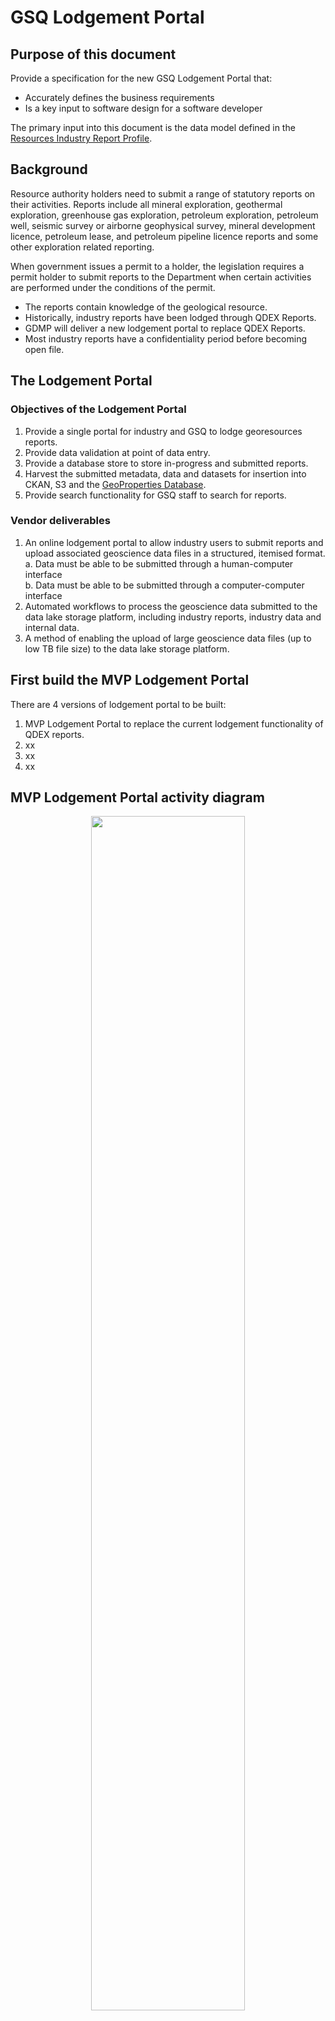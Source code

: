 # GSQ Lodgement Portal

## Purpose of this document
Provide a specification for the new GSQ Lodgement Portal that:  
* Accurately defines the business requirements
* Is a key input to software design for a software developer  

The primary input into this document is the data model defined in the [Resources Industry Report Profile](https://github.com/geological-survey-of-queensland/industry-report-profile).

## Background
Resource authority holders need to submit a range of statutory reports on their activities. Reports include all mineral exploration, geothermal exploration, greenhouse gas exploration, petroleum exploration, petroleum well, seismic survey or airborne geophysical survey, mineral development licence, petroleum lease, and petroleum pipeline licence reports and some other exploration related reporting.

When government issues a permit to a holder, the legislation requires a permit holder to submit reports to the Department when certain activities are performed under the conditions of the permit.  
* The reports contain knowledge of the geological resource.  
* Historically, industry reports have been lodged through QDEX Reports.  
* GDMP will deliver a new lodgement portal to replace QDEX Reports.  
* Most industry reports have a confidentiality period before becoming open file.  

## The Lodgement Portal

### Objectives of the Lodgement Portal
1. Provide a single portal for industry and GSQ to lodge georesources reports.
2. Provide data validation at point of data entry.
3. Provide a database store to store in-progress and submitted reports.
4. Harvest the submitted metadata, data and datasets for insertion into CKAN, S3 and the [GeoProperties Database](https://github.com/geological-survey-of-queensland/ssor-database).
5. Provide search functionality for GSQ staff to search for reports.

### Vendor deliverables
1.	An online lodgement portal to allow industry users to submit reports and upload associated geoscience data files in a structured, itemised format.  
    a.	Data must be able to be submitted through a human-computer interface  
    b.	Data must be able to be submitted through a computer-computer interface  
2.	Automated workflows to process the geoscience data submitted to the data lake storage platform, including industry reports, industry data and internal data.
3.	A method of enabling the upload of large geoscience data files (up to low TB file size) to the data lake storage platform.

## First build the MVP Lodgement Portal
There are 4 versions of lodgement portal to be built:
1. MVP Lodgement Portal to replace the current lodgement functionality of QDEX reports.
2. xx
3. xx
4. xx

## MVP Lodgement Portal activity diagram
<p align="center">
<img src="https://github.com/geological-survey-of-queensland/gsq-lodgement-portal/blob/master/images/MVP-report-lodgement-activity-diagram.png" width="70%"><br>
Figure 1: MVP Lodgement Portal activity diagram</p>

## MVP Lodgement Portal conceptual data model
<p align="center">
<img src="https://github.com/geological-survey-of-queensland/gsq-lodgement-portal/blob/master/images/lodgement-portal-conceptual-design.png" width="90%"><br>
Figure 1: Lodgement Portal conceptual data model</p>

## MVP Lodgement Portal data elements
|Element|Field name|Remarks|Source|
|---|---|---|---|
|report_id|Report ID|A unique, persistent identifer|System|
|report_alias|Report alias|An alternative identifier for the report. Digital Object Identifier will be recorded here.|System|
|report_title|Report title|A textual name|User|
|report_description|Report description|A textual description of the report|User|
|report_type|Report type|Lookup to controlled list of report types|Vocab|
|report_status|Report status|Lookup to controlled list of status|Vocab|
|report_permit|Permit|The permit number(s) covered by the report|Lookup|
|report_is_of_feature|Geoadmin feature|The features targeted in the report|Lookup|
|report_is_of_site|Site|The sites targeted in the report|Lookup|
|report_is_of_suvey|Generated by|The survey or other activity that generated the report|User|
|report_data_category|Earth science data category|The data categories featured in the report|Vocab|
|report_commodity|Commodity|The target or actual commodities featured in the report|Vocab|
|report_owner|Report owner|Party that owns the resource<br>A lookup to controlled list of organisations|Lookup|
|report_author|Authhor|Party who authored the resource|Lookup|
|report_submitter|Submitter|The logged-in user who lodged the report|System|
|report_start_time|Report period start date|The temporal coverage of the report|User|
|report_end_time|Report period end date|The temporal coverage of the report|User|
|report_lodge_time|Created|Date and time the report was lodged (date of receipt)|System|
|report_open_file_date|Issued|Date of formal issuance (open file publication)|System|
|report_access_rights|Data access rights|Controls user and system access to the resource|System|
|report_keywords|Keywords|Terms that describe the content of the report|Lookup|
|report_geometry|Geometry|Spatial coverage of the report. If no spatial data is submitted with the report and the report is for a permit(s), the spatial coverage is created based on the permit extents boundary.|WKT|
|report_details|Report details|Report-specific additional information|User|
|report_dataset|Dataset link|Links to related datasets including raw data|Hyperlink|

### Report_alias data elements (sub-table)
|Element|Field name|Remarks|Source|
|---|---|---|---|
|report_alias|Report alias|An alternative identifier for the report|User|
|report_alias_source|Alias source|The source of the alternative identifier, e.g. Digital Object Identifier|User|
|report_alias_detail|Alias detail|Details of the alias in textual form|User|

### Report_status data elements (sub-table)
|Element|Field name|Remarks|Source|
|---|---|---|---|
|report_status|Report status|Lookup to controlled list of status. In the MVP, this will default to "Submitted".|Lookup|
|status_start_date|(hidden)|The date the status was set|System|
|status_end_date|(hidden)|The date the previous status ended|System|

### Geometry data elements (sub-table)
The spatial coverage of the report. If no spatial data is submitted with the report and the report is for a permit(s), the spatial coverage is created based on the permit extents boundary. The geometry is stored in the PostGIS component of the database.

|Element|Field name|Remarks|Source|
|---|---|---|---|
|geometry_id|Geometry ID|The identifier of the geometry to allow retrieval of the geometrty.|WKT|
|geometry_format|Geometry format|The format of the geometry: a point, a line, a polygon, etc.|WKT|

### Report_details data elements (sub-table)
Enables the collection of various data, held as key:value pairs, i.e. report_detail_type:report_detail_value. e.g. tectonic:Kalkadoon

|Element|Field name|Remarks|Source|
|---|---|---|---|
|report_detail_type|Report detail type|Report-specific additional information type|Vocab|
|report_detail_value|Report detail value|Report-specific additional information in textual or numeric form|User|

### Dataset_resource data elements (sub-table)
The datasets submitted with the report, e.g. PDF files, wireline logs, CSV files, are stored as objects in S3. Each resource is described with DCAT2-compliant metadata. This table lists all of the dataset resources linked to a report.

|Element|Field name|Remarks|Source|
|---|---|---|---|
|dct:identifier|PID|Persistent identifier for the resource|System|
|dct:title|Title|A name given to the item|User|
|dct:description|Description|A free-text account of the item.|User|
|dct:type|Resource type|The nature of the resource, e.g. LAS file|Vocab|
|dct:format|Format|The file format, physical medium, or dimensions of the resource.|User|
|dct:byteSize|Byte size|The size of the resource in bytes|System|
|dct:dateSubmitted|Date submitted|Date of submission of the resource|System|

## Lodgement Portal vocabularies
The vocabularies used in this profile are:
1. [Georesources Report Type](https://vocabs.gsq.digital/vocabulary/georesource-report)
2. [Earth Science Data Category](https://vocabs.gsq.digital/vocabulary/earth-science-data-category) - the category(s) of data contained in the report
3. [Data Access Rights](https://vocabs.gsq.digital/vocabulary/data-access-rights)
4. [Commodity](https://vocabs.gsq.digital/vocabulary/gsq-commodity)
5. Report detail type.
6. Report status.

## Lodgement Portal authentication and authorisation
The Lodgement Portal requires authentication using the Identity Broker:
* External users authenticate using QGCIDM
* Internal users authenticate using ADFS

The Lodgement Portal requires user authorisation:
* External users have rights to submit for particular organisations
* Internal users have CRUD authorisation rights

<p align="center">
<img src="https://github.com/geological-survey-of-queensland/gsq-lodgement-portal/blob/master/images/lodgement-portal-authentication-authorisation-activity-diagram.png" width="40%"><br>
Figure 1: Lodgement Portal external user authentication and authorisation</p>

## Data Migration out of QDEX Reports

The following data is to be migrated from QDEX Reports.

|Name|Description|Count|Migrate to|
|---|---|---|---|
|QDEX - Exploration Reports|The result of mandatory reporting requirements to the government by mineral, coal and petroleum explorers in Queensland. The collection commenced with the introduction of the exploration permitting system in Queensland in the 1950's and continues to the present day with several hundred reports added annually.|97065|Lodgement Portal|
|Queensland Geological Maps|A collection of current Geological Maps published by the Geological Survey of Queensland. The collection also includes Geology Compilation Plots compiled from recent project work.|419|Open Data Portal|
|GSQ Record Series|Publications produced as part of the record series by the Geological Survey of Queensland.|1299|Open Data Portal|
|Soils and Land Resources Reports|Information on Queensland soils, acid sulfate soils, land systems, agricultural land suitability, agricultural land capability, available in land resources reports and maps and land management manuals.	|390|Open Data Portal|
|Exploration Reports|Exploration Reports specifically related to drilling and non-drilling carried out by recipients of Queensland Government exploration grants, including the Collaborative Exploration Initiative grants under the Strategic Resources Exploration Program.|119|Open Data Portal|
|Departmental Publications|Departmental Publications including Queensland Government Mining Journal (QGMJ).|2075|Open Data Portal|
|GSQ-Commissioned Industry Studies/Reports|Reports on Studies undertaken by Industry, but commissioned by the Geological Survey of Queensland.|15|Open Data Portal|
|Industry Consultative Reports|Reports created by external parties and of geological significance that are submitted to DNRM and associated with the exploration industry, but not tied to tenure or legislation|31|Open Data Portal|


## See also
* [Industry report profile](https://github.com/geological-survey-of-queensland/industry-report-profile)

## License
This code repository's content are licensed under the [Creative Commons Attribution 4.0 International (CC BY 4.0)](https://creativecommons.org/licenses/by/4.0/), the deed of which is stored in this repository here: [LICENSE](LICENSE).


## Contacts
*System owner*:  
**Mark Gordon**  
Geological Survey of Quensland  
Department of Natural Resources, Mines and Energy  
Brisbane, QLD, Australia  
<mark.gordon@dnrme.qld.gov.au>  

*Author*:  
**David Crosswell**  
Enterprise Architect  
Cross-Lateral Enterprises   
<https://crosslateral.com.au>
